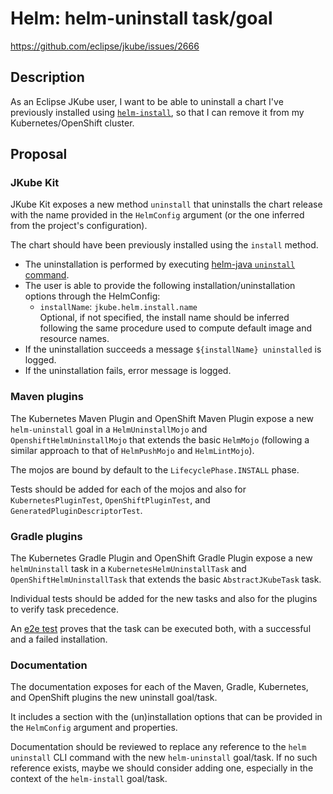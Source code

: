 # Helm: helm-uninstall task/goal

https://github.com/eclipse/jkube/issues/2666

## Description

As an Eclipse JKube user, I want to be able to uninstall a chart I've previously installed using [`helm-install`](K8S-HELM-INSTALL.md), so that I can remove it from my Kubernetes/OpenShift cluster.

## Proposal

### JKube Kit

JKube Kit exposes a new method `uninstall` that uninstalls the chart release with the name provided in the `HelmConfig` argument (or the one inferred from the project's configuration).

The chart should have been previously installed using the `install` method.

- The uninstallation is performed by executing [helm-java `uninstall` command](https://github.com/manusa/helm-java#uninstall).
- The user is able to provide the following installation/uninstallation options through the HelmConfig:
  - `installName`: `jkube.helm.install.name`<br/>
    Optional, if not specified, the install name should be inferred following the same procedure used to compute default image and resource names.
- If the uninstallation succeeds a message `${installName} uninstalled` is logged.
- If the uninstallation fails, error message is logged.

### Maven plugins

The Kubernetes Maven Plugin and OpenShift Maven Plugin expose a new `helm-uninstall` goal in a `HelmUninstallMojo` and `OpenshiftHelmUninstallMojo` that extends the basic `HelmMojo` (following a similar approach to that of `HelmPushMojo` and `HelmLintMojo`).

The mojos are bound by default to the `LifecyclePhase.INSTALL` phase.

Tests should be added for each of the mojos and also for `KubernetesPluginTest`, `OpenShiftPluginTest`, and `GeneratedPluginDescriptorTest`.

### Gradle plugins

The Kubernetes Gradle Plugin and OpenShift Gradle Plugin expose a new `helmUninstall` task in a `KubernetesHelmUninstallTask` and `OpenShiftHelmUninstallTask` that extends the basic `AbstractJKubeTask` task.

Individual tests should be added for the new tasks and also for the plugins to verify task precedence.

An [e2e test](https://github.com/jkubeio/jkube-integration-tests) proves that the task can be executed both, with a successful and a failed installation.

### Documentation

The documentation exposes for each of the Maven, Gradle, Kubernetes, and OpenShift plugins the new uninstall goal/task.

It includes a section with the (un)installation options that can be provided in the `HelmConfig` argument and properties.

Documentation should be reviewed to replace any reference to the `helm uninstall` CLI command with the new `helm-uninstall` goal/task.
If no such reference exists, maybe we should consider adding one, especially in the context of the `helm-install` goal/task.

